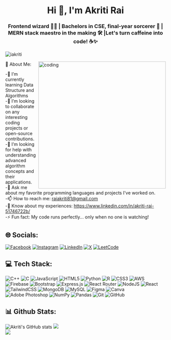 <h1 align="center">Hi 👋, I'm Akriti Rai</h1>
<h3 align="center"> Frontend wizard 🧙‍♂️ | Bachelors in CSE, final-year sorcerer 🔮 | MERN stack maestro in the making 🛠️ |Let's turn caffeine into code! ☕✨</h3>



<p align="left"> <img src="https://komarev.com/ghpvc/?username=iakriti&label=Profile%20views&color=0e75b6&style=flat" alt="iakriti" /> </p>

<img align = "right" alt = "coding" width = "400" src = "https://mir-s3-cdn-cf.behance.net/project_modules/disp/601014116770475.6068beff4640a.gif">
💫 About Me:

-🌱 I’m currently learning Data Structure and Algorithms<br>-👯 I’m looking to collaborate on any interesting coding projects or open-source contributions.<br>-🤔 I’m looking for help with understanding advanced algorithm concepts and their applications.<br>-💬 Ask me about my favorite programming languages and projects I've worked on.<br>-📫 How to reach me: raiakriti81@gmail.com<br>-📄 Know about my experiences: https://www.linkedin.com/in/akriti-rai-51746722b/<br>-⚡ Fun fact: My code runs perfectly... only when no one is watching!

## 🌐 Socials:
[![Facebook](https://img.shields.io/badge/Facebook-%231877F2.svg?logo=Facebook&logoColor=white)](https://facebook.com/https://www.facebook.com/profile.php?id=100084630422598) [![Instagram](https://img.shields.io/badge/Instagram-%23E4405F.svg?logo=Instagram&logoColor=white)](https://instagram.com/https://www.instagram.com/akritissbored/) [![LinkedIn](https://img.shields.io/badge/LinkedIn-%230077B5.svg?logo=linkedin&logoColor=white)](https://linkedin.com/in/https://www.linkedin.com/in/akriti-rai-51746722b/) [![X](https://img.shields.io/badge/X-black.svg?logo=X&logoColor=white)](https://x.com/https://x.com/AkritiTweets) [![LeetCode](https://img.shields.io/badge/LeetCode-black?logo=leetcode)](https://leetcode.com/u/Akriti14/)



## 💻 Tech Stack:
![C++](https://img.shields.io/badge/c++-%2300599C.svg?style=plastic&logo=c%2B%2B&logoColor=white) ![C](https://img.shields.io/badge/c-%2300599C.svg?style=plastic&logo=c&logoColor=white) ![JavaScript](https://img.shields.io/badge/javascript-%23323330.svg?style=plastic&logo=javascript&logoColor=%23F7DF1E) ![HTML5](https://img.shields.io/badge/html5-%23E34F26.svg?style=plastic&logo=html5&logoColor=white) ![Python](https://img.shields.io/badge/python-3670A0?style=plastic&logo=python&logoColor=ffdd54) ![R](https://img.shields.io/badge/r-%23276DC3.svg?style=plastic&logo=r&logoColor=white) ![CSS3](https://img.shields.io/badge/css3-%231572B6.svg?style=plastic&logo=css3&logoColor=white) ![AWS](https://img.shields.io/badge/AWS-%23FF9900.svg?style=plastic&logo=amazon-aws&logoColor=white) ![Firebase](https://img.shields.io/badge/firebase-%23039BE5.svg?style=plastic&logo=firebase) ![Bootstrap](https://img.shields.io/badge/bootstrap-%238511FA.svg?style=plastic&logo=bootstrap&logoColor=white) ![Express.js](https://img.shields.io/badge/express.js-%23404d59.svg?style=plastic&logo=express&logoColor=%2361DAFB) ![React Router](https://img.shields.io/badge/React_Router-CA4245?style=plastic&logo=react-router&logoColor=white) ![NodeJS](https://img.shields.io/badge/node.js-6DA55F?style=plastic&logo=node.js&logoColor=white) ![React](https://img.shields.io/badge/react-%2320232a.svg?style=plastic&logo=react&logoColor=%2361DAFB) ![TailwindCSS](https://img.shields.io/badge/tailwindcss-%2338B2AC.svg?style=plastic&logo=tailwind-css&logoColor=white) ![MongoDB](https://img.shields.io/badge/MongoDB-%234ea94b.svg?style=plastic&logo=mongodb&logoColor=white) ![MySQL](https://img.shields.io/badge/mysql-4479A1.svg?style=plastic&logo=mysql&logoColor=white) ![Figma](https://img.shields.io/badge/figma-%23F24E1E.svg?style=plastic&logo=figma&logoColor=white) ![Canva](https://img.shields.io/badge/Canva-%2300C4CC.svg?style=plastic&logo=Canva&logoColor=white) ![Adobe Photoshop](https://img.shields.io/badge/adobe%20photoshop-%2331A8FF.svg?style=plastic&logo=adobe%20photoshop&logoColor=white) ![NumPy](https://img.shields.io/badge/numpy-%23013243.svg?style=plastic&logo=numpy&logoColor=white) ![Pandas](https://img.shields.io/badge/pandas-%23150458.svg?style=plastic&logo=pandas&logoColor=white) ![Git](https://img.shields.io/badge/git-%23F05033.svg?style=plastic&logo=git&logoColor=white) ![GitHub](https://img.shields.io/badge/github-%23121011.svg?style=plastic&logo=github&logoColor=white)
## 📊 Github Stats:
![Akriti's GitHub stats](https://github-readme-stats.vercel.app/api?username=iakriti&show_icons=true&theme=transparent)
![](https://github-readme-streak-stats.herokuapp.com/?user=iakriti&theme=transparent&hide_border=false)<br/>
![](https://github-readme-stats.vercel.app/api/top-langs/?username=iakriti&theme=transparent&hide_border=false&include_all_commits=true&count_private=true&layout=compact)





<!-- Proudly created with GPRM ( https://gprm.itsvg.in ) -->
